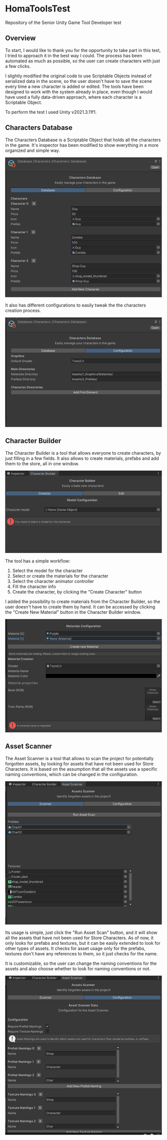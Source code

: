 # HomaToolsTest
Repository of the Senior Unity Game Tool Developer test


## Overview
To start, I would like to thank you for the opportunity to take part in this test, I tried to approach it in the best way I could.
The process has been automated as much as possible, so the user can create characters with just a few clicks.

I slightly modified the original code to use Scriptable Objects instead of serialized data in the scene, so the user doesn't have to save the scene every time a new character is added or edited.
The tools have been designed to work with the system already in place, even though I would have used a fully data-driven approach, where each character is a Scriptable Object.

To perform the test I used Unity v2021.3.11f1.


## Characters Database
The Characters Database is a Scriptable Object that holds all the characters in the game. 
It's inspector has been modified to show everything in a more organized and simple way.

![Characters Database](Docs/Docs.CharacterDatabase.png?raw=true "Characters Database")

It also has different configurations to easily tweak the the characters creation process.

![Characters Database Configurations](Docs/Docs.CharacterDatabase2.png?raw=true "Characters Database Configurations")

## Character Builder
The Character Builder is a tool that allows everyone to create characters, by just filling in a few fields. 
It also allows to create materials, prefabs and add them to the store, all in one window.

![Character Builder Window](Docs/Docs.CharacterBuilder.png?raw=true "Character Builder Window")

The tool has a simple workflow:
1. Select the model for the character
2. Select or create the materials for the character
3. Select the character animator controller
4. Fill the character info
5. Create the character, by clicking the "Create Character" button

I added the possibility to create materials from the Character Builder, so the user doesn't have to create them by hand.
It can be accessed by clicking the "Create New Material" button in the Character Builder window.

![Material Creation](Docs/Docs.MaterialCreation.png?raw=true "Material Creation")

## Asset Scanner
The Asset Scanner is a tool that allows to scan the project for potentially forgotten assets, by looking for assets that have not been used for Store Characters.
It is based on the assumption that all the assets use a specific naming conventions, which can be changed in the configuration.

![Asset Scanner Window](Docs/Docs.AssetScanner.png?raw=true "Asset Scanner Window")

Its usage is simple, just click the "Run Asset Scan" button, and it will show all the assets that have not been used for Store Characters.
As of now, it only looks for prefabs and textures, but it can be easily extended to look for other types of assets.
It checks for asset usage only for the prefabs, textures don't have any references to them, so it just checks for the name.


It is customizable, so the user can change the naming conventions for the assets and also choose whether to look for naming conventions or not.

![Asset Scanner Configuration](Docs/Docs.AssetScanner2.png?raw=true "Asset Scanner Configuration")